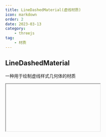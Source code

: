 ```yaml
---
title: LineDashedMaterial(虚线材质)
icon: markdown
order: 2
date: 2023-03-13
category:
    - threejs
tag:
    - 材质
---
```


## LineDashedMaterial

一种用于绘制虚线样式几何体的材质

<IFrame url="https://luotainxu-demo.netlify.app/#/threejs/material/lineDashedMaterial"/>

## 构造器

### parameters : Object

parameters - (可选)用于定义材质外观的对象，具有一个或多个属性。材质的任何属性都可以从此处传入(包括从[LineBasicMaterial](/threejs/材质/基础线条材质.md)继承的任何属性)

## 属性

共有属性请参见其基类[LineBasicMaterial](/threejs/材质/基础线条材质.md)

### .dashSize : number

虚线的大小，是指破折号和间隙之和。默认值为 3

### .gapSize : number

间隙的大小，默认值为 1。

### .isLineDashedMaterial : Boolean

Read-only标志，用于检查给定对象是否为LineDashedMaterial类型

### .scale : number

线条中虚线部分的占比。默认值为 1

## 方法

共有方法请参见其基类[LineBasicMaterial](/threejs/材质/基础线条材质.md)
